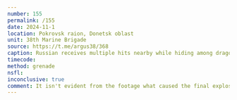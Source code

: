 ```yaml
---
number: 155
permalink: /155
date: 2024-11-1
location: Pokrovsk raion, Donetsk oblast
unit: 38th Marine Brigade
source: https://t.me/argus38/368
caption: Russian receives multiple hits nearby while hiding among dragon teeth. Reportedly decides to detonate his own grenade 
timecode: 
method: grenade
nsfl: 
inconclusive: true
comment: It isn't evident from the footage what caused the final explosion.
---
```

<script async src="https://telegram.org/js/telegram-widget.js?22" data-telegram-post="argus38/368" data-width="100%" data-userpic="false"></script>